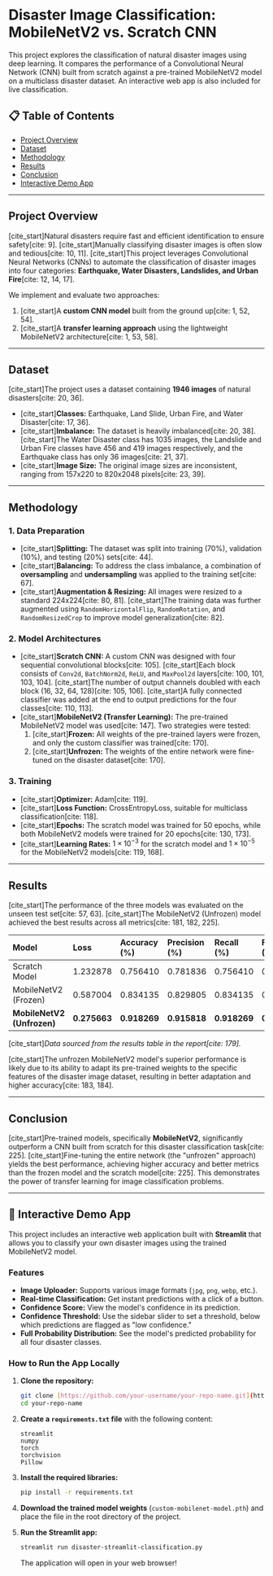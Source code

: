 # Disaster Image Classification: MobileNetV2 vs. Scratch CNN

This project explores the classification of natural disaster images using deep learning. It compares the performance of a Convolutional Neural Network (CNN) built from scratch against a pre-trained MobileNetV2 model on a multiclass disaster dataset. An interactive web app is also included for live classification.

## 📋 Table of Contents
* [Project Overview](#project-overview)
* [Dataset](#dataset)
* [Methodology](#methodology)
* [Results](#results)
* [Conclusion](#conclusion)
* [Interactive Demo App](#interactive-demo-app)
---

## Project Overview

[cite_start]Natural disasters require fast and efficient identification to ensure safety[cite: 9]. [cite_start]Manually classifying disaster images is often slow and tedious[cite: 10, 11]. [cite_start]This project leverages Convolutional Neural Networks (CNNs) to automate the classification of disaster images into four categories: **Earthquake, Water Disasters, Landslides, and Urban Fire**[cite: 12, 14, 17].

We implement and evaluate two approaches:
1.  [cite_start]A **custom CNN model** built from the ground up[cite: 1, 52, 54].
2.  [cite_start]A **transfer learning approach** using the lightweight MobileNetV2 architecture[cite: 1, 53, 58].

---

## Dataset

[cite_start]The project uses a dataset containing **1946 images** of natural disasters[cite: 20, 36].

* [cite_start]**Classes:** Earthquake, Land Slide, Urban Fire, and Water Disaster[cite: 17, 36].
* [cite_start]**Imbalance:** The dataset is heavily imbalanced[cite: 20, 38]. [cite_start]The Water Disaster class has 1035 images, the Landslide and Urban Fire classes have 456 and 419 images respectively, and the Earthquake class has only 36 images[cite: 21, 37].
* [cite_start]**Image Size:** The original image sizes are inconsistent, ranging from 157x220 to 820x2048 pixels[cite: 23, 39].

---

## Methodology

### 1. Data Preparation
* [cite_start]**Splitting:** The dataset was split into training (70%), validation (10%), and testing (20%) sets[cite: 44].
* [cite_start]**Balancing:** To address the class imbalance, a combination of **oversampling** and **undersampling** was applied to the training set[cite: 67].
* [cite_start]**Augmentation & Resizing:** All images were resized to a standard 224x224[cite: 80, 81]. [cite_start]The training data was further augmented using `RandomHorizontalFlip`, `RandomRotation`, and `RandomResizedCrop` to improve model generalization[cite: 82].

### 2. Model Architectures
* [cite_start]**Scratch CNN:** A custom CNN was designed with four sequential convolutional blocks[cite: 105]. [cite_start]Each block consists of `Conv2d`, `BatchNorm2d`, `ReLU`, and `MaxPool2d` layers[cite: 100, 101, 103, 104]. [cite_start]The number of output channels doubled with each block (16, 32, 64, 128)[cite: 105, 106]. [cite_start]A fully connected classifier was added at the end to output predictions for the four classes[cite: 110, 113].
* [cite_start]**MobileNetV2 (Transfer Learning):** The pre-trained MobileNetV2 model was used[cite: 147]. Two strategies were tested:
    1.  [cite_start]**Frozen:** All weights of the pre-trained layers were frozen, and only the custom classifier was trained[cite: 170].
    2.  [cite_start]**Unfrozen:** The weights of the entire network were fine-tuned on the disaster dataset[cite: 170].

### 3. Training
* [cite_start]**Optimizer:** Adam[cite: 119].
* [cite_start]**Loss Function:** CrossEntropyLoss, suitable for multiclass classification[cite: 118].
* [cite_start]**Epochs:** The scratch model was trained for 50 epochs, while both MobileNetV2 models were trained for 20 epochs[cite: 130, 173].
* [cite_start]**Learning Rates:** $1 \times 10^{-3}$ for the scratch model and $1 \times 10^{-5}$ for the MobileNetV2 models[cite: 119, 168].

---

## Results

[cite_start]The performance of the three models was evaluated on the unseen test set[cite: 57, 63]. [cite_start]The MobileNetV2 (Unfrozen) model achieved the best results across all metrics[cite: 181, 182, 225].

| Model | Loss | Accuracy (%) | Precision (%) | Recall (%) | F1-Score (%) |
| :--- | :--- | :--- | :--- | :--- | :--- |
| Scratch Model | 1.232878 | 0.756410 | 0.781836 | 0.756410 | 0.757539 |
| MobileNetV2 (Frozen) | 0.587004 | 0.834135 | 0.829805 | 0.834135 | 0.819009 |
| **MobileNetV2 (Unfrozen)** | **0.275663** | **0.918269** | **0.915818** | **0.918269** | **0.912862** |
[cite_start]_Data sourced from the results table in the report[cite: 179]._

[cite_start]The unfrozen MobileNetV2 model's superior performance is likely due to its ability to adapt its pre-trained weights to the specific features of the disaster image dataset, resulting in better adaptation and higher accuracy[cite: 183, 184].

---

## Conclusion

[cite_start]Pre-trained models, specifically **MobileNetV2**, significantly outperform a CNN built from scratch for this disaster classification task[cite: 225]. [cite_start]Fine-tuning the entire network (the "unfrozen" approach) yields the best performance, achieving higher accuracy and better metrics than the frozen model and the scratch model[cite: 225]. This demonstrates the power of transfer learning for image classification problems.

---

## 🚀 Interactive Demo App

This project includes an interactive web application built with **Streamlit** that allows you to classify your own disaster images using the trained MobileNetV2 model.

### Features
* **Image Uploader:** Supports various image formats (`jpg`, `png`, `webp`, etc.).
* **Real-time Classification:** Get instant predictions with a click of a button.
* **Confidence Score:** View the model's confidence in its prediction.
* **Confidence Threshold:** Use the sidebar slider to set a threshold, below which predictions are flagged as "low confidence."
* **Full Probability Distribution:** See the model's predicted probability for all four disaster classes.



### How to Run the App Locally
1.  **Clone the repository:**
    ```bash
    git clone [https://github.com/your-username/your-repo-name.git](https://github.com/your-username/your-repo-name.git)
    cd your-repo-name
    ```
2.  **Create a `requirements.txt` file** with the following content:
    ```
    streamlit
    numpy
    torch
    torchvision
    Pillow
    ```
3.  **Install the required libraries:**
    ```bash
    pip install -r requirements.txt
    ```
4.  **Download the trained model weights** (`custom-mobilenet-model.pth`) and place the file in the root directory of the project.

5.  **Run the Streamlit app:**
    ```bash
    streamlit run disaster-streamlit-classification.py
    ```
    The application will open in your web browser!
